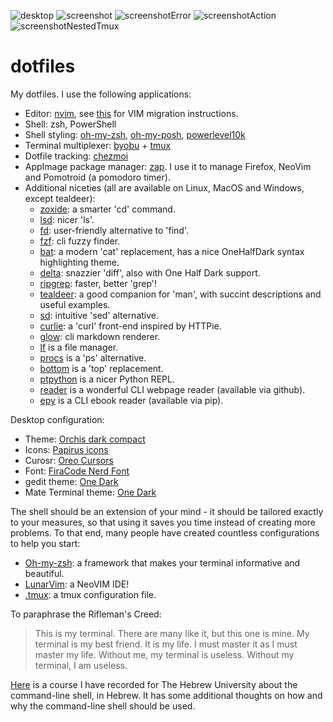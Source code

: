 ![desktop](https://user-images.githubusercontent.com/12000894/144870928-dd2529ca-f1d5-457d-a0bd-61742edb02eb.png)
![screenshot](https://user-images.githubusercontent.com/12000894/144871015-58aa42aa-ad76-4e14-8e1f-2832dfcec3a2.jpg)
![screenshotError](https://user-images.githubusercontent.com/12000894/144314558-065dffa8-ad35-447a-984e-01de5270f8c6.jpg)
![screenshotAction](https://user-images.githubusercontent.com/12000894/144314568-390f2795-51cd-4c81-b96d-39bee1518680.jpg)
![screenshotNestedTmux](https://user-images.githubusercontent.com/12000894/144904160-97db0837-3416-4ff2-bfe8-151e293b73fb.png)


# dotfiles
My dotfiles.
I use the following applications:
- Editor: [nvim](https://github.com/neovim/neovim), see [this](https://neovim.io/doc/user/nvim.html) for VIM migration instructions.
- Shell: zsh, PowerShell
- Shell styling: [oh-my-zsh](https://github.com/ohmyzsh/), [oh-my-posh](https://ohmyposh.dev), [powerlevel10k](https://github.com/romkatv/powerlevel10k)
- Terminal multiplexer: [byobu](https://byobu.org) + [tmux](https://github.com/tmux/tmux/)
- Dotfile tracking: [chezmoi](https://github.com/twpayne/chezmoi)
- AppImage package manager: [zap](https://github.com/srevinsaju/zap). I use it to manage Firefox, NeoVim and Pomotroid (a pomodoro timer).
- Additional niceties (all are available on Linux, MacOS and Windows, except tealdeer):
  - [zoxide](https://github.com/ajeetdsouza/zoxide): a smarter 'cd' command.
  - [lsd](https://github.com/Peltoche/lsd): nicer 'ls'.
  - [fd](https://github.com/sharkdp/fd): user-friendly alternative to 'find'.
  - [fzf](https://github.com/junegunn/fzf): cli fuzzy finder.
  - [bat](https://github.com/sharkdp/bat): a modern 'cat' replacement, has a nice OneHalfDark syntax highlighting theme.
  - [delta](https://github.com/dandavison/delta): snazzier 'diff', also with One Half Dark support.
  - [ripgrep](https://github.com/BurntSushi/ripgrep): faster, better 'grep'!
  - [tealdeer](https://github.com/dbrgn/tealdeer): a good companion for 'man', with succint descriptions and useful examples.
  - [sd](https://github.com/chmln/sd): intuitive 'sed' alternative.
  - [curlie](https://github.com/rs/curlie): a 'curl' front-end inspired by HTTPie.
  - [glow](https://github.com/charmbracelet/glow): cli markdown renderer.
  - [lf](https://github.com/gokcehan/lf) is a file manager.
  - [procs](https://github.com/dalance/procs) is a 'ps' alternative.
  - [bottom](https://github.com/ClementTsang/bottom) is a 'top' replacement.
  - [ptpython](https://github.com/prompt-toolkit/ptpython) is a nicer Python REPL.
  - [reader](https://github.com/mrusme/reader) is a wonderful CLI webpage reader (available via github).
  - [epy](https://github.com/wustho/epy) is a CLI ebook reader (available via pip).

Desktop configuration:
- Theme: [Orchis dark compact](https://www.mate-look.org/p/1357889)
- Icons: [Papirus icons](https://github.com/PapirusDevelopmentTeam/papirus-icon-theme)
- Curosr: [Oreo Cursors](https://github.com/varlesh/oreo-cursors)
- Font: [FiraCode Nerd Font](https://github.com/ryanoasis/nerd-fonts/tree/master/patched-fonts/FiraCode/Regular/complete)
- gedit theme: [One Dark](https://github.com/isdampe/gedit-gtk-one-dark-style-scheme)
- Mate Terminal theme: [One Dark](https://github.com/denysdovhan/one-gnome-terminal)

The shell should be an extension of your mind - it should be tailored exactly to your measures, so that using it saves you time instead of creating more problems.
To that end, many people have created countless configurations to help you start:
- [Oh-my-zsh](https://github.com/ohmyzsh/): a framework that makes your terminal informative and beautiful.
- [LunarVim](https://github.com/LunarVim/LunarVim): a NeoVIM IDE!
- [.tmux](https://github.com/gpakosz/.tmux): a tmux configuration file.

To paraphrase the Rifleman's Creed:
> This is my terminal. There are many like it, but this one is mine.
> My terminal is my best friend. It is my life. I must master it as I must master my life.
> Without me, my terminal is useless. Without my terminal, I am useless. 

[Here](https://www.youtube.com/playlist?list=PLmZKhnXVy3J9h-XpG9z_DAKDHcntXYgSv) is a course I have recorded for The Hebrew University about the command-line shell, in Hebrew. It has some additional thoughts on how and why the command-line shell should be used.
